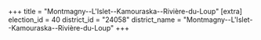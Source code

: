 +++
title = "Montmagny--L'Islet--Kamouraska--Rivière-du-Loup"
[extra]
election_id = 40
district_id = "24058"
district_name = "Montmagny--L'Islet--Kamouraska--Rivière-du-Loup"
+++

